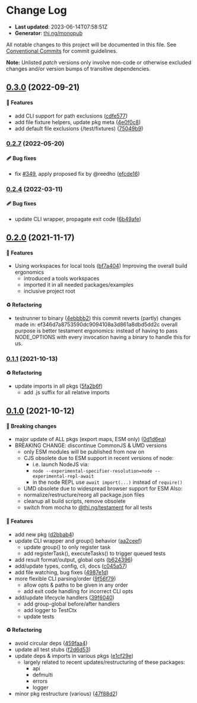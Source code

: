 # Change Log

- **Last updated**: 2023-06-14T07:58:51Z
- **Generator**: [thi.ng/monopub](https://thi.ng/monopub)

All notable changes to this project will be documented in this file.
See [Conventional Commits](https://conventionalcommits.org/) for commit guidelines.

**Note:** Unlisted _patch_ versions only involve non-code or otherwise excluded changes
and/or version bumps of transitive dependencies.

## [0.3.0](https://github.com/thi-ng/umbrella/tree/@thi.ng/testament@0.3.0) (2022-09-21)

#### 🚀 Features

- add CLI support for path exclusions ([cdfe577](https://github.com/thi-ng/umbrella/commit/cdfe577))
- add file fixture helpers, update pkg meta ([4e0f0c8](https://github.com/thi-ng/umbrella/commit/4e0f0c8))
- add default file exclusions (/test/fixtures) ([75049b9](https://github.com/thi-ng/umbrella/commit/75049b9))

### [0.2.7](https://github.com/thi-ng/umbrella/tree/@thi.ng/testament@0.2.7) (2022-05-20)

#### 🩹 Bug fixes

- fix [#349](https://github.com/thi-ng/umbrella/issues/349), apply proposed fix by @reedho ([efcde16](https://github.com/thi-ng/umbrella/commit/efcde16))

### [0.2.4](https://github.com/thi-ng/umbrella/tree/@thi.ng/testament@0.2.4) (2022-03-11)

#### 🩹 Bug fixes

- update CLI wrapper, propagate exit code ([6b49afe](https://github.com/thi-ng/umbrella/commit/6b49afe))

## [0.2.0](https://github.com/thi-ng/umbrella/tree/@thi.ng/testament@0.2.0) (2021-11-17)

#### 🚀 Features

- Using workspaces for local tools ([bf7a404](https://github.com/thi-ng/umbrella/commit/bf7a404))
  Improving the overall build ergonomics
  - introduced a tools workspaces
  - imported it in all needed packages/examples
  - inclusive project root

#### ♻️ Refactoring

- testrunner to binary ([4ebbbb2](https://github.com/thi-ng/umbrella/commit/4ebbbb2))
  this commit reverts (partly) changes made in:
  ef346d7a8753590dc9094108a3d861a8dbd5dd2c
  overall purpose is better testament ergonomics:
  instead of having to pass NODE_OPTIONS with every invocation
  having a binary to handle this for us.

### [0.1.1](https://github.com/thi-ng/umbrella/tree/@thi.ng/testament@0.1.1) (2021-10-13)

#### ♻️ Refactoring

- update imports in all pkgs ([5fa2b6f](https://github.com/thi-ng/umbrella/commit/5fa2b6f))
  - add .js suffix for all relative imports

## [0.1.0](https://github.com/thi-ng/umbrella/tree/@thi.ng/testament@0.1.0) (2021-10-12)

#### 🛑 Breaking changes

- major update of ALL pkgs (export maps, ESM only) ([0d1d6ea](https://github.com/thi-ng/umbrella/commit/0d1d6ea))
- BREAKING CHANGE: discontinue CommonJS & UMD versions
  - only ESM modules will be published from now on
  - CJS obsolete due to ESM support in recent versions of node:
    - i.e. launch NodeJS via:
    - `node --experimental-specifier-resolution=node --experimental-repl-await`
    - in the node REPL use `await import(...)` instead of `require()`
  - UMD obsolete due to widespread browser support for ESM
  Also:
  - normalize/restructure/reorg all package.json files
  - cleanup all build scripts, remove obsolete
  - switch from mocha to [@thi.ng/testament](https://github.com/thi-ng/umbrella/tree/main/packages/testament) for all tests

#### 🚀 Features

- add new pkg ([d2bbab4](https://github.com/thi-ng/umbrella/commit/d2bbab4))
- update CLI wrapper and group() behavior ([aa2ceef](https://github.com/thi-ng/umbrella/commit/aa2ceef))
  - update group() to only register task
  - add registerTask(), executeTasks() to trigger queued tests
- add result format/output, global opts ([b624396](https://github.com/thi-ng/umbrella/commit/b624396))
- add/update types, config, cli, docs ([c045a57](https://github.com/thi-ng/umbrella/commit/c045a57))
- add file watching, bug fixes ([4987e1d](https://github.com/thi-ng/umbrella/commit/4987e1d))
- more flexible CLI parsing/order ([9f56f79](https://github.com/thi-ng/umbrella/commit/9f56f79))
  - allow opts & paths to be given in any order
  - add exit code handling for incorrect CLI opts
- add/update lifecycle handlers ([39f6040](https://github.com/thi-ng/umbrella/commit/39f6040))
  - add group-global before/after handlers
  - add logger to TestCtx
  - update tests

#### ♻️ Refactoring

- avoid circular deps ([459faa4](https://github.com/thi-ng/umbrella/commit/459faa4))
- update all test stubs ([f2d6d53](https://github.com/thi-ng/umbrella/commit/f2d6d53))
- update deps & imports in various pkgs ([e1cf29e](https://github.com/thi-ng/umbrella/commit/e1cf29e))
  - largely related to recent updates/restructuring of these packages:
    - api
    - defmulti
    - errors
    - logger
- minor pkg restructure (various) ([47f88d2](https://github.com/thi-ng/umbrella/commit/47f88d2))

